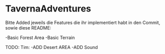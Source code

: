 # TavernaAdventures

Bitte Added jeweils die Features die ihr implementiert habt in den Commit, sowie diese README:

-Basic Forest Area
-Basic Terrain

TODO:
Tim: 
-ADD Desert AREA
-ADD Sound
